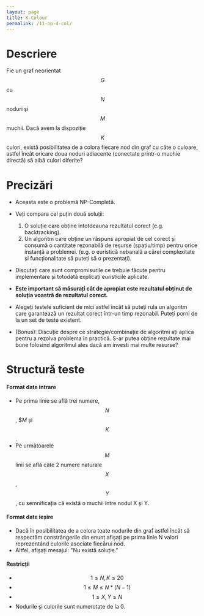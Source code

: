 ```yaml
---
layout: page
title: K-Colour
permalink: /11-np-4-col/
---
```


# Descriere

Fie un graf neorientat $$G$$ cu $$N$$ noduri și $$M$$ muchii. Dacă avem la dispoziție $$K$$ culori, există posibilitatea
de a colora fiecare nod din graf cu câte o culoare, astfel încât oricare doua noduri adiacente (conectate printr-o muchie directă)
să aibă culori diferite?

# Precizări

- Aceasta este o problemă NP-Completă.
- Veți compara cel puțin două soluții:
    1. O soluție care obține întotdeauna rezultatul corect (e.g. backtracking).
    2. Un algoritm care obține un răspuns apropiat de cel corect și consumă o cantitate rezonabilă de resurse (spațiu/timp) pentru orice instanță a problemei. (e.g. o euristică nebanală a cărei complexitate și funcționalitate să puteți să o prezentați).

- Discutați care sunt compromisurile ce trebuie făcute pentru implementare și totodată explicați euristicile aplicate.
- **Este important să măsurați cât de apropiat este rezultatul obținut de soluția voastră de rezultatul corect.**
- Alegeți testele suficient de mici astfel încât să puteți rula un algoritm care garantează un rezultat corect într-un timp rezonabil.
  Puteți porni de la un set de teste existent.

- (Bonus): Discuție despre ce strategie/combinație de algoritmi ați aplica pentru a rezolva problema în practică.
  S-ar putea obține rezultate mai bune folosind algoritmul ales dacă am investi mai multe resurse?

# Structură teste

#### Format date intrare

- Pe prima linie se află trei numere, $$N$$, $$M$ și $$K$$.
- Pe următoarele $$M$$ linii se află câte 2 numere naturale $$X$$, $$Y$$, cu semnificația că există o muchii între nodul X și Y.

#### Format date ieșire

- Dacă în posibilitatea de a colora toate nodurile din graf astfel încât să respectăm constrângerile din enunț 
afișați pe prima linie N valori reprezentând culorile asociate fiecărui nod.
- Altfel, afișați mesajul: "Nu există soluție."

#### Restricții

- $$ 1 \leq N, K \leq 20$$
- $$ 1 \leq M \leq N*(N-1)$$
- $$ 1 \leq X, Y \leq N$$
- Nodurile și culorile sunt numerotate de la 0.
